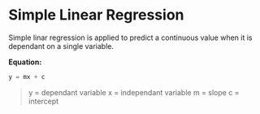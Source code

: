 # Simple Linear Regression

Simple linar regression is applied to predict a continuous value when it is dependant on a single variable.

**Equation:**

```python
y = mx + c
```

> y = dependant variable
> x = independant variable
> m = slope
> c = intercept